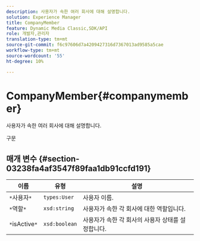 ```yaml
---
description: 사용자가 속한 여러 회사에 대해 설명합니다.
solution: Experience Manager
title: CompanyMember
feature: Dynamic Media Classic,SDK/API
role: 개발자,관리자
translation-type: tm+mt
source-git-commit: f6c97606d7a4209427316d7367013ad9585a5cae
workflow-type: tm+mt
source-wordcount: '55'
ht-degree: 10%

---
```



# CompanyMember{#companymember}

사용자가 속한 여러 회사에 대해 설명합니다.

구문

## 매개 변수 {#section-03238fa4af3547f89faa1db91ccfd191}

| 이름 | 유형 | 설명 |
|---|---|---|
| `*`사용자`*` | `types:User` | 사용자 이름. |
| `*`역할`*` | `xsd:string` | 사용자가 속한 각 회사에 대한 역할입니다. |
| `*`isActive`*` | `xsd:boolean` | 사용자가 속한 각 회사의 사용자 상태를 설정합니다. |

